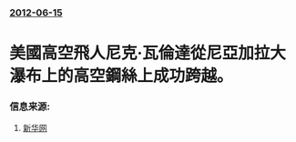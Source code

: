 ### [2012-06-15](/news/2012/06/15/index.md)

##### 
#  美國高空飛人尼克·瓦倫達從尼亞加拉大瀑布上的高空鋼絲上成功跨越。




### 信息来源:

1. [新华网](http://news.xinhuanet.com/world/2012-06/16/c_112230224.htm)
